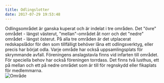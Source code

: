 ```yaml
---
title: Odlingslotter
date: 2017-07-29 19:53:48
---
```

Odlingsområdet är ganska kuperat och är indelat i tre områden. Det "övre" området - längst västerut, "mellan"-området åt norr och det "nedre" området - längst österut. På alla tre områden är det utplacerat redskapslådor för den som tillfälligt behöver låna ett odlingsverktyg, eller precis har börjat odla. Varje område har också uppsamlingsplats för skrymmande avfall. Föreningens anslagstavla finns vid infarten till området. För speciella behov har också föreningen torrdass. Det finns två lusthus, ett på mellan och ett på nedre området som är till för regnskydd eller fikaplats för medlemmarna.
<br>
<img src="/assets/images/omrade.jpg"  class="img-responsive center-block"  alt="Område">
